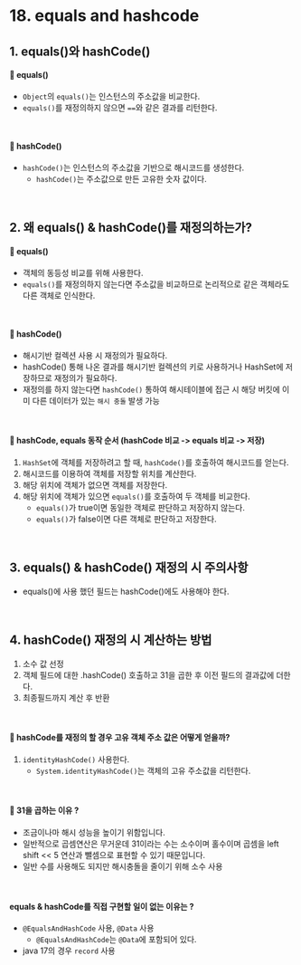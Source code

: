 # 18. equals and hashcode

## 1. equals()와 hashCode()

#### 🔵 equals()

- `Object`의 `equals()`는 인스턴스의 주소값을 비교한다.
- `equals()`를 재정의하지 않으면 `==`와 같은 결과를 리턴한다.

<br />

#### 🔵 hashCode()

- `hashCode()`는 인스턴스의 주소값을 기반으로 해시코드를 생성한다.
    - `hashCode()`는 주소값으로 만든 고유한 숫자 값이다.

<br />

## 2. 왜 equals() & hashCode()를 재정의하는가?

#### 🔵 equals()

- 객체의 동등성 비교를 위해 사용한다.
- `equals()`를 재정의하지 않는다면 주소값을 비교하므로 논리적으로 같은 객체라도 다른 객체로 인식한다.

<br />

#### 🔵 hashCode()

- 해시기반 컬렉션 사용 시 재정의가 필요하다.
- hashCode() 통해 나온 결과를 해시기반 컬렉션의 키로 사용하거나 HashSet에 저장하므로 재정의가 필요하다.
- 재정의를 하지 않는다면 `hashCode()` 통하여 해시테이블에 접근 시 해당 버킷에 이미 다른 데이터가 있는 `해시 충돌` 발생 가능

<br />

#### 🔵 hashCode, equals 동작 순서 (hashCode 비교 -> equals 비교 -> 저장)

1. `HashSet`에 객체를 저장하려고 할 때, `hashCode()`를 호출하여 해시코드를 얻는다.
2. 해시코드를 이용하여 객체를 저장할 위치를 계산한다.
3. 해당 위치에 객체가 없으면 객체를 저장한다.
4. 해당 위치에 객체가 있으면 `equals()`를 호출하여 두 객체를 비교한다.
    - `equals()`가 true이면 동일한 객체로 판단하고 저장하지 않는다.
    - `equals()`가 false이면 다른 객체로 판단하고 저장한다.

<br />

## 3. equals() & hashCode() 재정의 시 주의사항

- equals()에 사용 했던 필드는 hashCode()에도 사용해야 한다.

<br />

## 4. hashCode() 재정의 시 계산하는 방법

1. 소수 값 선정
2. 객체 필드에 대한 .hashCode() 호출하고 31을 곱한 후 이전 필드의 결과값에 더한다.
3. 최종필드까지 계산 후 반환

<br />

#### 🔵 hashCode를 재정의 할 경우 고유 객체 주소 값은 어떻게 얻을까?

1. `identityHashCode()` 사용한다.
    - `System.identityHashCode()`는 객체의 고유 주소값을 리턴한다.

<br />

#### 🔵 31을 곱하는 이유 ?

- 조금이나마 해시 성능을 높이기 위함입니다.
- 일반적으로 곱셈연산은 무거운데 31이라는 수는 소수이며 홀수이며 곱셈을 left shift << 5 연산과 뺄셈으로 표현할 수 있기 때문입니다.
- 일반 수를 사용해도 되지만 해시충돌을 줄이기 위해 소수 사용

<br />

#### equals & hashCode를 직접 구현할 일이 없는 이유는 ?
- `@EqualsAndHashCode` 사용, `@Data` 사용
  - `@EqualsAndHashCode`는 `@Data`에 포함되어 있다.
- java 17의 경우 `record` 사용



